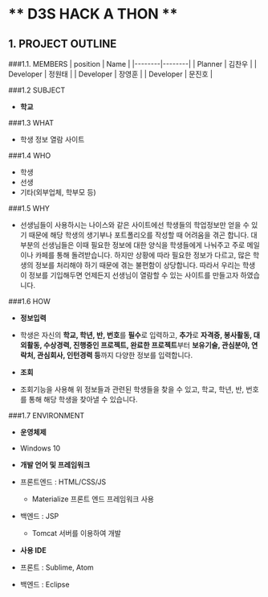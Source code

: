# ** D3S HACK A THON **

## 1. PROJECT OUTLINE

###1.1. MEMBERS
| position | Name |
|--------|--------|
| Planner | 김찬우 |
| Developer | 정원태 |
| Developer | 장영훈 |
| Developer | 문진호 |

###1.2 SUBJECT
- **학교**

###1.3 WHAT
- 학생 정보 열람 사이트

###1.4 WHO
- 학생
- 선생
- 기타(외부업체, 학부모 등)

###1.5 WHY
- 선생님들이 사용하시는 나이스와 같은 사이트에선 학생들의 학업정보만 얻을 수 있기 때문에 해당 학생의 생기부나 포트폴리오를 작성할 때 어려움을 겪곤 합니다. 대부분의 선생님들은 이때 필요한 정보에 대한 양식을 학생들에게 나눠주고 주로 메일이나 카페를 통해 돌려받습니다. 하지만 상황에 따라 필요한 정보가 다르고, 많은 학생의 정보를 처리해야 하기 때문에 겪는 불편함이 상당합니다.  따라서 우리는 학생이 정보를 기입해두면 언제든지 선생님이 열람할 수 있는 사이트를 만들고자 하였습니다.

###1.6 HOW
- **정보입력**
 - 학생은 자신의 **학교, 학년, 반, 번호**를 **필수**로 입력하고, **추가**로 **자격증, 봉사활동, 대외활동, 수상경력, 진행중인 프로젝트, 완료한 프로젝트**부터 **보유기술, 관심분야, 연락처, 관심회사, 인턴경력 등**까지 다양한 정보를 입력합니다.

- **조회**
 - 조회기능을 사용해 위 정보들과 관련된 학생들을 찾을 수 있고, 학교, 학년, 반, 번호를 통해 해당 학생을 찾아낼 수 있습니다.

###1.7 ENVIRONMENT
- **운영체제**
 - Windows 10

- **개발 언어 및 프레임워크**
 - 프론트엔드 : HTML/CSS/JS
   - Materialize  프론트 엔드 프레임워크 사용
 - 백엔드 : JSP
   - Tomcat  서버를 이용하여 개발

- **사용 IDE**
 - 프론트 : Sublime, Atom
 - 백엔드 : Eclipse




